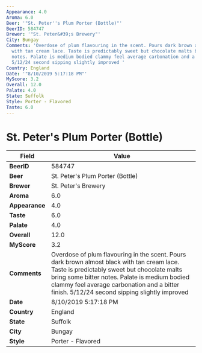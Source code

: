```yaml
---
Appearance: 4.0
Aroma: 6.0
Beer: '"St. Peter''s Plum Porter (Bottle)"'
BeerID: 584747
Brewer: '"St. Peter&#39;s Brewery"'
City: Bungay
Comments: 'Overdose of plum flavouring in the scent. Pours dark brown almost black
  with tan cream lace. Taste is predictably sweet but chocolate malts bring some bitter
  notes. Palate is medium bodied clammy feel average carbonation and a bitter finish.
  5/12/24 second sipping slightly improved '
Country: England
Date: '"8/10/2019 5:17:18 PM"'
MyScore: 3.2
Overall: 12.0
Palate: 4.0
State: Suffolk
Style: Porter - Flavored
Taste: 6.0
---
```


# St. Peter's Plum Porter (Bottle)

| Field         | Value |
|---------------|-------|
| **BeerID** | 584747 |
| **Beer** | St. Peter's Plum Porter (Bottle) |
| **Brewer** | St. Peter&#39;s Brewery |
| **Aroma** | 6.0 |
| **Appearance** | 4.0 |
| **Taste** | 6.0 |
| **Palate** | 4.0 |
| **Overall** | 12.0 |
| **MyScore** | 3.2 |
| **Comments** | Overdose of plum flavouring in the scent. Pours dark brown almost black with tan cream lace. Taste is predictably sweet but chocolate malts bring some bitter notes. Palate is medium bodied clammy feel average carbonation and a bitter finish. 5/12/24 second sipping slightly improved  |
| **Date** | 8/10/2019 5:17:18 PM |
| **Country** | England |
| **State** | Suffolk |
| **City** | Bungay |
| **Style** | Porter - Flavored |
